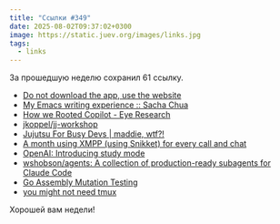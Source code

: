 ```yaml
---
title: "Ссылки #349"
date: 2025-08-02T09:37:02+0300
image: https://static.juev.org/images/links.jpg
tags:
  - links
---
```


За прошедшую неделю сохранил 61 ссылку.

- [Do not download the app, use the website](https://idiallo.com/blog/dont-download-apps)
- [My Emacs writing experience :: Sacha Chua](https://sachachua.com/blog/2025/07/my-emacs-writing-experience/)
- [How we Rooted Copilot - Eye Research](https://research.eye.security/how-we-rooted-copilot/)
- [jkoppel/jj-workshop](https://github.com/jkoppel/jj-workshop)
- [Jujutsu For Busy Devs | maddie, wtf?!](https://maddie.wtf/posts/2025-07-21-jujutsu-for-busy-devs)
- [A month using XMPP (using Snikket) for every call and chat](https://neilzone.co.uk/2023/08/a-month-using-xmpp-using-snikket-for-every-call-and-chat/)
- [OpenAI: Introducing study mode](https://simonwillison.net/2025/Jul/29/openai-introducing-study-mode/)
- [wshobson/agents: A collection of production-ready subagents for Claude Code](https://github.com/wshobson/agents)
- [Go Assembly Mutation Testing](https://words.filippo.io/assembly-mutation/)
- [you might not need tmux](https://bower.sh/you-might-not-need-tmux)

Хорошей вам недели!
